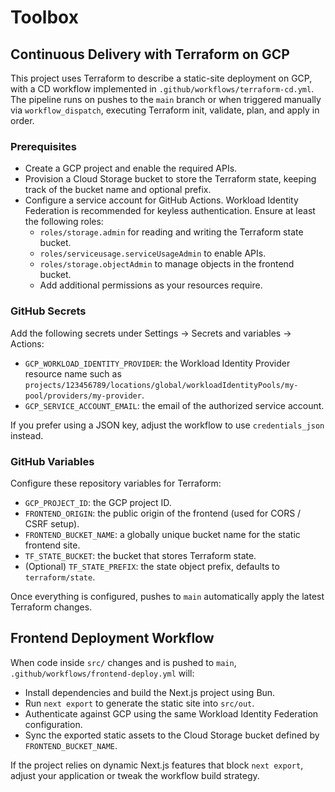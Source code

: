 # Toolbox

## Continuous Delivery with Terraform on GCP

This project uses Terraform to describe a static-site deployment on GCP, with a CD workflow implemented in `.github/workflows/terraform-cd.yml`. The pipeline runs on pushes to the `main` branch or when triggered manually via `workflow_dispatch`, executing Terraform init, validate, plan, and apply in order.

### Prerequisites

- Create a GCP project and enable the required APIs.
- Provision a Cloud Storage bucket to store the Terraform state, keeping track of the bucket name and optional prefix.
- Configure a service account for GitHub Actions. Workload Identity Federation is recommended for keyless authentication. Ensure at least the following roles:
  - `roles/storage.admin` for reading and writing the Terraform state bucket.
  - `roles/serviceusage.serviceUsageAdmin` to enable APIs.
  - `roles/storage.objectAdmin` to manage objects in the frontend bucket.
  - Add additional permissions as your resources require.

### GitHub Secrets

Add the following secrets under Settings → Secrets and variables → Actions:

- `GCP_WORKLOAD_IDENTITY_PROVIDER`: the Workload Identity Provider resource name such as `projects/123456789/locations/global/workloadIdentityPools/my-pool/providers/my-provider`.
- `GCP_SERVICE_ACCOUNT_EMAIL`: the email of the authorized service account.

If you prefer using a JSON key, adjust the workflow to use `credentials_json` instead.

### GitHub Variables

Configure these repository variables for Terraform:

- `GCP_PROJECT_ID`: the GCP project ID.
- `FRONTEND_ORIGIN`: the public origin of the frontend (used for CORS / CSRF setup).
- `FRONTEND_BUCKET_NAME`: a globally unique bucket name for the static frontend site.
- `TF_STATE_BUCKET`: the bucket that stores Terraform state.
- (Optional) `TF_STATE_PREFIX`: the state object prefix, defaults to `terraform/state`.

Once everything is configured, pushes to `main` automatically apply the latest Terraform changes.

## Frontend Deployment Workflow

When code inside `src/` changes and is pushed to `main`, `.github/workflows/frontend-deploy.yml` will:

- Install dependencies and build the Next.js project using Bun.
- Run `next export` to generate the static site into `src/out`.
- Authenticate against GCP using the same Workload Identity Federation configuration.
- Sync the exported static assets to the Cloud Storage bucket defined by `FRONTEND_BUCKET_NAME`.

If the project relies on dynamic Next.js features that block `next export`, adjust your application or tweak the workflow build strategy.
